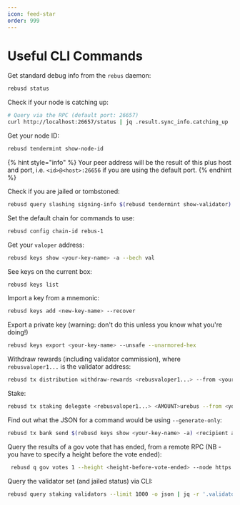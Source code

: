 ```yaml
---
icon: feed-star
order: 999
---
```

# Useful CLI Commands

Get standard debug info from the `rebus` daemon:

```bash
rebusd status
```

Check if your node is catching up:

```bash
# Query via the RPC (default port: 26657)
curl http://localhost:26657/status | jq .result.sync_info.catching_up
```

Get your node ID:

```bash
rebusd tendermint show-node-id
```

{% hint style="info" %}
Your peer address will be the result of this plus host and port, i.e. `<id>@<host>:26656` if you are using the default port.
{% endhint %}

Check if you are jailed or tombstoned:

```bash
rebusd query slashing signing-info $(rebusd tendermint show-validator)
```

Set the default chain for commands to use:

```bash
rebusd config chain-id rebus-1
```

Get your `valoper` address:

```bash
rebusd keys show <your-key-name> -a --bech val
```

See keys on the current box:

```bash
rebusd keys list
```

Import a key from a mnemonic:

```bash
rebusd keys add <new-key-name> --recover
```

Export a private key (warning: don't do this unless you know what you're doing!)

```bash
rebusd keys export <your-key-name> --unsafe --unarmored-hex
```

Withdraw rewards (including validator commission), where `rebusvaloper1...` is the validator address:

```bash
rebusd tx distribution withdraw-rewards <rebusvaloper1...> --from <your-key>  --commission
```

Stake:

```bash
rebusd tx staking delegate <rebusvaloper1...> <AMOUNT>urebus --from <your-key>
```

Find out what the JSON for a command would be using `--generate-only`:

```bash
rebusd tx bank send $(rebusd keys show <your-key-name> -a) <recipient addr> <AMOUNT>urebus --generate-only
```

Query the results of a gov vote that has ended, from a remote RPC (NB - you have to specify a height before the vote ended):

```bash
 rebusd q gov votes 1 --height <height-before-vote-ended> --node https://rpc-archive.rebusnetwork.io:443
```

Query the validator set (and jailed status) via CLI:

```bash
rebusd query staking validators --limit 1000 -o json | jq -r '.validators[] | [.operator_address, (.tokens|tonumber / pow(10; 6)), .description.moniker, .jail, .status] | @csv' | column -t -s"," | sort -k2 -n -r | nl
```
<!-- // TODO figure out what we do here
Get contract state:

```bash
rebusd q wasm contract-state all <contract-address>
```
-->